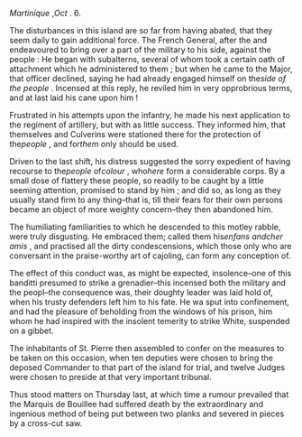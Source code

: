 *Martinique* ,*Oct* . 6.The disturbances in this island are so far from having abated, that they seem daily to gain additional force. The French General, after the and endeavoured to bring over a part of the military to his side, against the people : He began with subalterns, several of whom took a certain oath of attachment which he administered to them ; but when he came to the Major, that officer declined, saying he had already engaged himself on the*side of the people* . Incensed at this reply, he reviled him in very opprobrious terms, and at last laid his cane upon him !Frustrated in his attempts upon the infantry, he made his next application to the regiment of artillery, but with as little success. They informed him, that themselves and Culverins were stationed there for the protection of the*people* , and for*them*  only should be used.Driven to the last shift, his distress suggested the sorry expedient of having recourse to the*people*  of*colour* , who*here*  form a considerable corps. By a small dose of flattery these people, so readily to be caught by a little seeming attention, promised to stand by him ; and did so, as long as they usually stand firm to any thing–that is, till their fears for their own persons became an object of more weighty concern–they then abandoned him.The humiliating familiarities to which he descended to this motley rabble, were truly disgusting. He embraced them; called them his*enfans *and*cher amis* , and practised all the dirty condescensions, which those only who are conversant in the praise-worthy art of cajoling, can form any conception of.The effect of this conduct was, as might be expected, insolence–one of this banditti presumed to strike a grenadier–this incensed both the military and the peopl–the consequence was, their doughty leader was laid hold of, when his trusty defenders left him to his fate. He wa sput into confinement, and had the pleasure of beholding from the windows of his prison, him whom he had inspired with the insolent temerity to strike White, suspended on a gibbet.The inhabitants of St. Pierre then assembled to confer on the measures to be taken on this occasion, when ten deputies were chosen to bring the deposed Commander to that part of the island for trial, and twelve Judges were chosen to preside at that very important tribunal.Thus stood matters on Thursday last, at which time a rumour prevailed that the Marquis de Bouillee had suffered death by the extraordinary and ingenious method of being put between two planks and severed in pieces by a cross-cut saw.